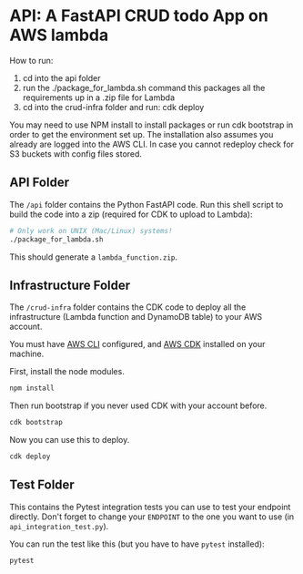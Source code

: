 # API: A FastAPI CRUD todo App on AWS lambda
How to run: 
1. cd into the api folder
2. run the ./package_for_lambda.sh command this packages all the requirements up in a .zip file for Lambda
3. cd into the crud-infra folder and run: cdk deploy

You may need to use NPM install to install packages or run cdk bootstrap in order to get the environment set up. The installation also assumes you already are logged into the AWS CLI. In case you cannot redeploy check for S3 buckets with config files stored. 

## API Folder

The `/api` folder contains the Python FastAPI code. Run this shell script to build the code into
a zip (required for CDK to upload to Lambda):

```bash
# Only work on UNIX (Mac/Linux) systems!
./package_for_lambda.sh
```

This should generate a `lambda_function.zip`.

## Infrastructure Folder

The `/crud-infra` folder contains the CDK code to deploy all the infrastructure 
(Lambda function and DynamoDB table) to your AWS account.

You must have [AWS CLI](https://aws.amazon.com/cli/) configured, and 
[AWS CDK](https://docs.aws.amazon.com/cdk/v2/guide/home.html) installed on your machine.

First, install the node modules.

```bash
npm install
```

Then run bootstrap if you never used CDK with your account before.

```bash
cdk bootstrap
```

Now you can use this to deploy.

```bash
cdk deploy
```

## Test Folder

This contains the Pytest integration tests you can use to test your endpoint directly. Don't 
forget to change your `ENDPOINT` to the one you want to use (in `api_integration_test.py`).

You can run the test like this (but you have to have `pytest` installed):

```bash
pytest
```


